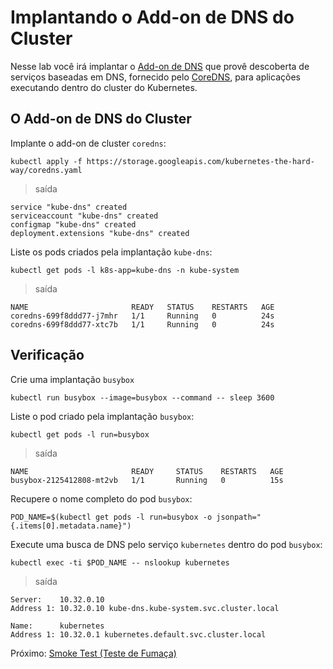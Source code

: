# Implantando o Add-on de DNS do Cluster

Nesse lab você irá implantar o [Add-on de DNS](https://kubernetes.io/docs/concepts/services-networking/dns-pod-service/) que provê descoberta de serviços baseadas em DNS, fornecido pelo [CoreDNS](https://coredns.io/), para aplicações executando dentro do cluster do Kubernetes.

## O Add-on de DNS do Cluster

Implante o add-on de cluster `coredns`:

```
kubectl apply -f https://storage.googleapis.com/kubernetes-the-hard-way/coredns.yaml
```

> saída

```
service "kube-dns" created
serviceaccount "kube-dns" created
configmap "kube-dns" created
deployment.extensions "kube-dns" created
```

Liste os pods criados pela implantação `kube-dns`:

```
kubectl get pods -l k8s-app=kube-dns -n kube-system
```

> saída

```
NAME                       READY   STATUS    RESTARTS   AGE
coredns-699f8ddd77-j7mhr   1/1     Running   0          24s
coredns-699f8ddd77-xtc7b   1/1     Running   0          24s
```

## Verificação

Crie uma implantação `busybox`

```
kubectl run busybox --image=busybox --command -- sleep 3600
```

Liste o pod criado pela implantação `busybox`:

```
kubectl get pods -l run=busybox
```

> saída

```
NAME                       READY     STATUS    RESTARTS   AGE
busybox-2125412808-mt2vb   1/1       Running   0          15s
```

Recupere o nome completo do pod `busybox`:

```
POD_NAME=$(kubectl get pods -l run=busybox -o jsonpath="{.items[0].metadata.name}")
```

Execute uma busca de DNS pelo serviço `kubernetes`  dentro do pod `busybox`:

```
kubectl exec -ti $POD_NAME -- nslookup kubernetes
```

> saída

```
Server:    10.32.0.10
Address 1: 10.32.0.10 kube-dns.kube-system.svc.cluster.local

Name:      kubernetes
Address 1: 10.32.0.1 kubernetes.default.svc.cluster.local
```

Próximo: [Smoke Test (Teste de Fumaça)](13-smoke-test.md)
